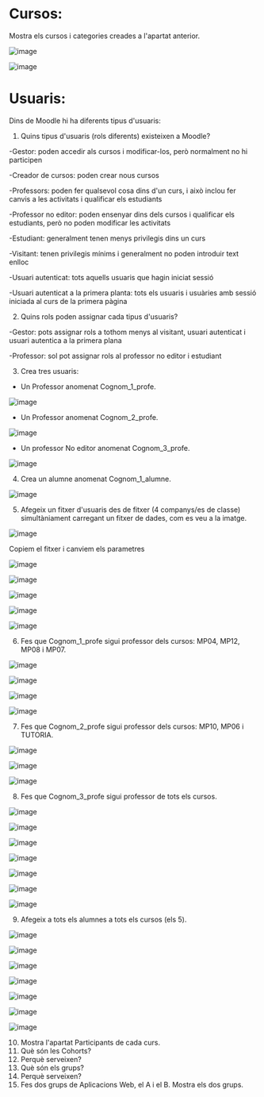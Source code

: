 # Cursos:

Mostra els cursos i categories creades a l'apartat anterior.

![image](https://user-images.githubusercontent.com/114162276/212097162-54280418-f24b-4028-baa6-aa4d952cecc3.png)

![image](https://user-images.githubusercontent.com/114162276/212097438-fe207437-bc70-443c-a428-f1c7871a8efe.png)

# Usuaris:

Dins de Moodle hi ha diferents tipus d'usuaris:

1. Quins tipus d'usuaris (rols diferents) existeixen a Moodle?

-Gestor: poden accedir als cursos i modificar-los, però normalment no hi participen

-Creador de cursos: poden crear nous cursos

-Professors: poden fer qualsevol cosa dins d'un curs, i això inclou fer canvis a les activitats i qualificar els estudiants

-Professor no editor: poden ensenyar dins dels cursos i qualificar els estudiants, però no poden modificar les activitats

-Estudiant: generalment tenen menys privilegis dins un curs

-Visitant: tenen privilegis mínims i generalment no poden introduir text enlloc

-Usuari autenticat: tots aquells usuaris que hagin iniciat sessió

-Usuari autenticat a la primera planta: tots els usuaris i usuàries amb sessió iniciada al curs de la primera pàgina

2. Quins rols poden assignar cada tipus d'usuaris?

-Gestor: pots assignar rols a tothom menys al visitant, usuari autenticat i usuari autentica a la primera plana

-Professor: sol pot assignar rols al professor no editor i estudiant

3. Crea tres usuaris:
  - Un Professor anomenat Cognom_1_profe.

![image](https://user-images.githubusercontent.com/114162276/212106253-a7fa82f8-343d-4400-b2ef-1b4629e23897.png)

  - Un Professor anomenat Cognom_2_profe.

![image](https://user-images.githubusercontent.com/114162276/212106787-02487f35-6d91-4cb3-a8cd-2da6fa5e8999.png)

  - Un professor No editor anomenat Cognom_3_profe.

![image](https://user-images.githubusercontent.com/114162276/212107468-7cc600b7-11bf-4407-90db-f62c11461797.png)

4.  Crea un alumne anomenat Cognom_1_alumne.

![image](https://user-images.githubusercontent.com/114162276/212109839-8a552336-9efb-436e-8121-3cdaef03c5e0.png)

5.  Afegeix un fitxer d'usuaris des de fitxer (4 companys/es de classe) simultàniament carregant un fitxer de dades, com es veu a la imatge.

![image](https://user-images.githubusercontent.com/110727546/205681118-13764074-331b-42b7-b051-38f816f8b931.png)

Copiem el fitxer i canviem els parametres

![image](https://user-images.githubusercontent.com/114162276/212115508-5addc053-4938-485b-bf00-aa689590e7d7.png)

![image](https://user-images.githubusercontent.com/114162276/212113249-033c7ebe-1934-46d9-9f38-e7180a2853db.png)

![image](https://user-images.githubusercontent.com/114162276/212113432-93e67e65-0efe-489f-aedf-fc9ba9f2d39a.png)

![image](https://user-images.githubusercontent.com/114162276/212116145-39e4c61f-1c14-48d9-a9f1-01fa77e96315.png)

![image](https://user-images.githubusercontent.com/114162276/212116425-26529075-cfc5-450f-a7a4-cc96bebcf0aa.png)

6. Fes que Cognom_1_profe sigui professor dels cursos: MP04, MP12, MP08 i MP07.

![image](https://user-images.githubusercontent.com/114162276/213226517-fd8122a9-86bc-4bd0-ac05-2a6e3918f371.png)

![image](https://user-images.githubusercontent.com/114162276/213226981-b8c85668-8d53-493e-b277-3909755a7571.png)

![image](https://user-images.githubusercontent.com/114162276/213227649-9b96bc9f-acb0-4a40-ae28-5d379a09a354.png)

![image](https://user-images.githubusercontent.com/114162276/213227915-8891c577-0820-4c63-b529-012aa9435afe.png)

7. Fes que Cognom_2_profe sigui professor dels cursos: MP10, MP06 i TUTORIA.

![image](https://user-images.githubusercontent.com/114162276/213229777-beecdfd3-b5cd-4114-84f4-95d0e1dff763.png)

![image](https://user-images.githubusercontent.com/114162276/213230383-e1bf1ca9-50af-4762-b7f4-d0f0c2dfa5dc.png)

![image](https://user-images.githubusercontent.com/114162276/213230650-dcaa8671-60cb-4075-9784-f6630136aae4.png)

8. Fes que Cognom_3_profe sigui professor de tots els cursos.

![image](https://user-images.githubusercontent.com/114162276/213232769-9427bc9b-00d1-4701-b015-0330951a4081.png)

![image](https://user-images.githubusercontent.com/114162276/213233005-64d3cce5-5986-401b-9e58-f916486c534e.png)

![image](https://user-images.githubusercontent.com/114162276/213233338-13a8e807-7648-42d6-b28b-c18c14614134.png)

![image](https://user-images.githubusercontent.com/114162276/213233667-0fe0cc21-81ff-4ee5-93d0-626258a69c21.png)

![image](https://user-images.githubusercontent.com/114162276/213233921-5fd0a9da-4afb-46a1-bcf5-c35f405ebbcd.png)

![image](https://user-images.githubusercontent.com/114162276/213234117-87c8c871-565e-4151-97a0-7ea329b31cb3.png)

![image](https://user-images.githubusercontent.com/114162276/213234336-419220db-ed7d-40b0-9f4d-ed5b9610ca21.png)

9. Afegeix a tots els alumnes a tots els cursos (els 5).

![image](https://user-images.githubusercontent.com/114162276/213236632-85f88017-9da7-4588-9996-72da85f745e3.png)

![image](https://user-images.githubusercontent.com/114162276/213236968-7559e304-3bc7-49fd-86f1-87e9dc7de184.png)

![image](https://user-images.githubusercontent.com/114162276/213237313-90a2c250-93c5-4534-b25a-78fdfe9ea104.png)

![image](https://user-images.githubusercontent.com/114162276/213237590-844f22b3-600f-48b4-a4fa-e6e6cd54afc3.png)

![image](https://user-images.githubusercontent.com/114162276/213237997-eb962a12-0cb4-4193-82ef-e21a9a3eae20.png)

![image](https://user-images.githubusercontent.com/114162276/213238239-92a59004-b424-4958-982b-d6f38665afe9.png)

![image](https://user-images.githubusercontent.com/114162276/213238620-f7777f17-7a53-4b29-beb1-f1fcc8d9287a.png)

10. Mostra l'apartat Participants de cada curs.
11. Què són les Cohorts? 
12. Perquè serveixen?
13. Què són els grups?
14. Perquè serveixen?
15. Fes dos grups de Aplicacions Web, el A i el B. Mostra els dos grups.
